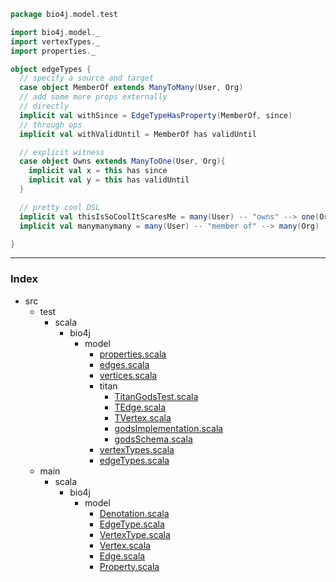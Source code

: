 
```scala
package bio4j.model.test

import bio4j.model._
import vertexTypes._
import properties._

object edgeTypes {
  // specify a source and target
  case object MemberOf extends ManyToMany(User, Org)
  // add some more props externally  
  // directly
  implicit val withSince = EdgeTypeHasProperty(MemberOf, since)
  // through ops
  implicit val withValidUntil = MemberOf has validUntil

  // explicit witness
  case object Owns extends ManyToOne(User, Org){
    implicit val x = this has since
    implicit val y = this has validUntil
  }

  // pretty cool DSL
  implicit val thisIsSoCoolItScaresMe = many(User) -- "owns" --> one(Org)
  implicit val manymanymany = many(User) -- "member of" --> many(Org)

}

```


------

### Index

+ src
  + test
    + scala
      + bio4j
        + model
          + [properties.scala][test/scala/bio4j/model/properties.scala]
          + [edges.scala][test/scala/bio4j/model/edges.scala]
          + [vertices.scala][test/scala/bio4j/model/vertices.scala]
          + titan
            + [TitanGodsTest.scala][test/scala/bio4j/model/titan/TitanGodsTest.scala]
            + [TEdge.scala][test/scala/bio4j/model/titan/TEdge.scala]
            + [TVertex.scala][test/scala/bio4j/model/titan/TVertex.scala]
            + [godsImplementation.scala][test/scala/bio4j/model/titan/godsImplementation.scala]
            + [godsSchema.scala][test/scala/bio4j/model/titan/godsSchema.scala]
          + [vertexTypes.scala][test/scala/bio4j/model/vertexTypes.scala]
          + [edgeTypes.scala][test/scala/bio4j/model/edgeTypes.scala]
  + main
    + scala
      + bio4j
        + model
          + [Denotation.scala][main/scala/bio4j/model/Denotation.scala]
          + [EdgeType.scala][main/scala/bio4j/model/EdgeType.scala]
          + [VertexType.scala][main/scala/bio4j/model/VertexType.scala]
          + [Vertex.scala][main/scala/bio4j/model/Vertex.scala]
          + [Edge.scala][main/scala/bio4j/model/Edge.scala]
          + [Property.scala][main/scala/bio4j/model/Property.scala]

[test/scala/bio4j/model/properties.scala]: properties.scala.md
[test/scala/bio4j/model/edges.scala]: edges.scala.md
[test/scala/bio4j/model/vertices.scala]: vertices.scala.md
[test/scala/bio4j/model/titan/TitanGodsTest.scala]: titan/TitanGodsTest.scala.md
[test/scala/bio4j/model/titan/TEdge.scala]: titan/TEdge.scala.md
[test/scala/bio4j/model/titan/TVertex.scala]: titan/TVertex.scala.md
[test/scala/bio4j/model/titan/godsImplementation.scala]: titan/godsImplementation.scala.md
[test/scala/bio4j/model/titan/godsSchema.scala]: titan/godsSchema.scala.md
[test/scala/bio4j/model/vertexTypes.scala]: vertexTypes.scala.md
[test/scala/bio4j/model/edgeTypes.scala]: edgeTypes.scala.md
[main/scala/bio4j/model/Denotation.scala]: ../../../../main/scala/bio4j/model/Denotation.scala.md
[main/scala/bio4j/model/EdgeType.scala]: ../../../../main/scala/bio4j/model/EdgeType.scala.md
[main/scala/bio4j/model/VertexType.scala]: ../../../../main/scala/bio4j/model/VertexType.scala.md
[main/scala/bio4j/model/Vertex.scala]: ../../../../main/scala/bio4j/model/Vertex.scala.md
[main/scala/bio4j/model/Edge.scala]: ../../../../main/scala/bio4j/model/Edge.scala.md
[main/scala/bio4j/model/Property.scala]: ../../../../main/scala/bio4j/model/Property.scala.md